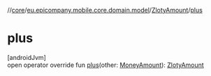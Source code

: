 //[core](../../../index.md)/[eu.epicompany.mobile.core.domain.model](../index.md)/[ZlotyAmount](index.md)/[plus](plus.md)

# plus

[androidJvm]\
open operator override fun [plus](plus.md)(other: [MoneyAmount](../-money-amount/index.md)): [ZlotyAmount](index.md)
